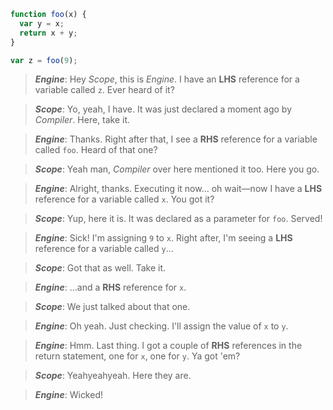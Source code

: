 ```js
function foo(x) {
  var y = x;
  return x + y;
}

var z = foo(9);
```

> **_Engine_**: Hey _Scope_, this is _Engine_. I have an **LHS** reference for a variable called `z`. Ever heard of it?

> **_Scope_**: Yo, yeah, I have. It was just declared a moment ago by _Compiler_. Here, take it.

> **_Engine_**: Thanks. Right after that, I see a **RHS** reference for a variable called `foo`. Heard of that one?

> **_Scope_**: Yeah man, _Compiler_ over here mentioned it too. Here you go.

> **_Engine_**: Alright, thanks. Executing it now... oh wait—now I have a **LHS** reference for a variable called `x`. You got it?

> **_Scope_**: Yup, here it is. It was declared as a parameter for `foo`. Served!

> **_Engine_**: Sick! I'm assigning `9` to `x`. Right after, I'm seeing a **LHS** reference for a variable called `y`...

> **_Scope_**: Got that as well. Take it.

> **_Engine_**: ...and a **RHS** reference for `x`.

> **_Scope_**: We just talked about that one.

> **_Engine_**: Oh yeah. Just checking. I'll assign the value of `x` to `y`.

> **_Engine_**: Hmm. Last thing. I got a couple of **RHS** references in the return statement, one for `x`, one for `y`. Ya got 'em?

> **_Scope_**: Yeahyeahyeah. Here they are.

> **_Engine_**: Wicked!
